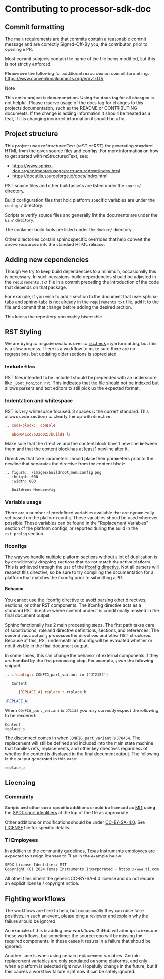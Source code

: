 # Contributing to processor-sdk-doc

## Commit formatting

The main requirements are that commits contain a reasonable commit message and
are correctly Signed-Off-By you, the contributor, prior to opening a PR.

Most commit subjects contain the name of the file being modified, but this is
not strictly enforced.

Please see the following for additional resources on commit formatting:
https://www.conventionalcommits.org/en/v1.0.0/

> [!NOTE]
> This entire project is documentation. Using the docs tag for all changes is
> not helpful. Please reserve usage of the docs tag for changes to this projects
> documentation, such as the README or CONTRIBUTING documents. If the change is
> adding information it should be treated as a feat, if it is changing incorrect
> information it should be a fix.

## Project structure

This project uses reStructuredText (reST or RST) for generating standard HTML
from the given source files and configs. For more information on how to get
started with reStructuredText, see:

 - https://www.sphinx-doc.org/en/master/usage/restructuredtext/index.html
 - https://docutils.sourceforge.io/docs/index.html

RST source files and other build assets are listed under the `source/`
directory.

Build configuration files that hold platform specific variables are under the
`configs/` directory.

Scripts to verify source files and generally lint the documents are under the
`bin/` directory.

The container build tools are listed under the `docker/` directory.

Other directories contain sphinx specific overrides that help convert the above
resources into the standard HTML release.

## Adding new dependencies

Though we try to keep build dependencies to a minimum, occasionally this is
necessary. In such occasions, build dependencies should be adjusted in the
`requirements.txt` file in a commit preceding the introduction of the code that
depends on that package.

For example, if you wish to add a section to the document that uses sphinx-tabs
and sphinx-tabs is not already in the `requirements.txt` file, add it to the
file and commit that change before adding the desired section.

This keeps the repository reasonably bisectable.

## RST Styling

We are trying to migrate sections over to
[rstcheck](https://github.com/rstcheck/rstcheck) style formatting, but this is a
slow process. There is a workflow to make sure there are no regressions, but
updating older sections is appreciated.

### Include files

RST files intended to be included should be prepended with an underscore, like
`_Boot_Monitor.rst`. This indicates that the file should not be indexed but
allows parsers and text editors to still pick up the expected format.

### Indentation and whitespace

RST is very whitespace focused. 3 spaces is the current standard. This allows
code sections to clearly line up with directive:

```rst
.. code-block:: console

   abc@641cd7b33c02:/build$ ls

```

Make sure that the directive and the content block have 1 new line between them
and that the content block has at least 1 newline after it.

Directives that take parameters should place their parameters prior to the
newline that separates the directive from the content block:

```
.. figure:: /images/buildroot_menuconfig.png
   :height: 600
   :width: 800

   Buildroot Menuconfig

```

### Variable usage

There are a number of predefined variables available that are dynamically set
based on the platform config. These variables should be used wherever possible.
These variables can be found in the "Replacement Variables" section of the
platform configs, or reported during the build in the `rst_prolog` section.

### Ifconfigs

The way we handle multiple platform sections without a lot of duplication is by
conditionally dropping sections that do not match the active platform. This is
achieved through the use of the [ifconfig
directive](https://www.sphinx-doc.org/en/master/usage/extensions/ifconfig.html).
Not all parsers will respect this directive, so be sure to try compiling the
documentation for a platform that matches the ifconfig prior to submitting a PR.

#### Behavior

You cannot use the ifconfig directive to avoid parsing other directives,
sections, or other RST components. The ifconfig directive acts as a standard RST
directive where content under it is conditionally masked in the final document
output.

Sphinx functionally has 2 main processing steps. The first path takes care of
substitutions, role and directive definitions, sections, and references. The
second pass actually processes the directives and other RST structures. Because
of this, RST underneath an ifconfig will be evaluated whether or not it visible
in the final document output.

In some cases, this can change the behavior of external components if they are
handled by the first processing step. For example, given the following snippet:

```rst
.. ifconfig:: CONFIG_part_variant in ('J721S2')

   Content

   .. |REPLACE_A| replace:: replace_b

|REPLACE_A|
```

When `CONFIG_part_variant` is `J721S2` you may correctly expect the following to
be rendered:

```
Content
replace_b
```

The disconnect comes in when `CONFIG_part_variant` is `J784S4`. The replacement
will still be defined and included into the main state machine that handles
refs, replacements, and other key directives regardless of whether the content
is displayed in the final document output. The following is the output generated
in this case:

```
replace_b
```

## Licensing

### Community

Scripts and other code-specific additions should be licensed as
[MIT](https://spdx.org/licenses/MIT.html) using the [SPDX short
identifiers](https://spdx.dev/learn/handling-license-info/) at the top of the
file as appropriate.

Other additions or modifications should be under
[CC-BY-SA-4.0](https://spdx.org/licenses/CC-BY-SA-4.0.html). See
[LICENSE](LICENSE) file for specific details.

### TI Employees

In addition to the community guidelines, Texas Instruments employees are
expected to assign licenses to TI as in the example below:

```text
SPDX-License-Identifier: MIT
Copyright (C) 2024 Texas Instruments Incorporated - https://www.ti.com
```

All other files inherit the generic CC-BY-SA-4.0 license and do not require an
explicit license / copyright notice.

## Fighting workflows

The workflows are here to help, but occasionally they can raise false positives.
In such an event, please ping a reviewer and explain why the failure should be
ignored.

An example of this is adding new workflows. GitHub will attempt to execute these
workflows, but sometimes the source repo will be missing the required
components. In these cases it results in a failure that should be ignored.

Another case is when using certain replacement variables. Certain replacement
variables are only populated on some platforms, and only when a platform is
selected right now. Hopefully change in the future, but if this causes a
workflow failure right now it can be safely ignored.
